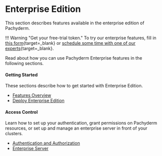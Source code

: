 # Enterprise Edition

This section describes features available in the enterprise
edition of Pachyderm. 

!!! Warning "Get your free-trial token."
    To try our enterprise features, fill in [this form](https://www.pachyderm.com/trial///){target=_blank} or [schedule some time with one of our experts](https://www.pachyderm.com/request-a-demo/){target=_blank}. 


Read about how you can use Pachyderm Enterprise features in the following
sections.

<div class="row">
  <div class="column-2">
    <div class="card-square mdl-card mdl-shadow--2dp">
      <div class="mdl-card__title mdl-card--expand">
        <h4 class="mdl-card__title-text">Getting Started &nbsp;&nbsp;&nbsp;<i class="fa fa-rocket"></i></h4>
      </div>
      <div class="mdl-card__supporting-text">
        These sections describe how to get started
        with Enterprise Edition.
      </div>
      <div class="mdl-card__actions mdl-card--border">
        <ul>
          <li><a href="overview/" class="md-typeset md-link">
            Features Overview
          </a>
          </li>
          <li><a href="deployment/" class="md-typeset md-link">
            Deploy Enterprise Edition
          </a>
          </li>
       </ul>
      </div>
    </div>
  </div>
  <div class="column-2">
    <div class="card-square mdl-card mdl-shadow--2dp">
      <div class="mdl-card__title mdl-card--expand">
        <h4 class="mdl-card__title-text">Access Control &nbsp;&nbsp;&nbsp;<i class="fa fa-cogs"></i></h4>
      </div>
      <div class="mdl-card__supporting-text">
        Learn how to set up your authentication, grant permissions on Pachyderm resources, or set up and manage an enterprise server in front of your clusters.
      </div>
      <div class="mdl-card__actions mdl-card--border">
        <ul>
          <li><a href="auth/" class="md-typeset md-link">
            Authentication and Authorization
          </a>
          </li>
          <li><a href="auth/enterprise-server/setup" class="md-typeset md-link">
            Enterprise Server
          </a>
          </li>
        </ul>
       </div>
     </div>
  </div>
</div>
